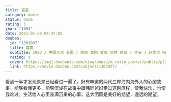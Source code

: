 ```yaml
---
title: 喜宴
category: movie
status: done
rating: 5
year: "1993"
date: 2021-01-26 04:47:02
douban:
  id: "1303037"
  title: 喜宴
  subtitle: 1993 / 中国台湾 美国 / 剧情 喜剧 爱情 同性 家庭 / 李安 / 赵文瑄 归亚蕾
  rating: 9
  cover: https://img1.doubanio.com/view/photo/m_ratio_poster/public/p2249048907.jpg
  link: https://movie.douban.com/subject/1303037/
---
```


看到一半才发现原来已经看过一遍了。好有味道的两代三岸海内海外人的心酸故事，能够看懂更多，能够沉浸在故事中跟伟同爸妈走过这趟旅程，使我快乐，也使我难过。生活给人心里装满沉重的心事。这大团圆是美好的期望，遥远的期望。
